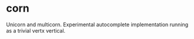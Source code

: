 corn
====

Unicorn and multicorn. Experimental autocomplete implementation running as a trivial vertx vertical.
